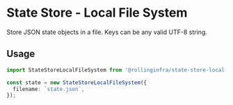 # State Store - Local File System

Store JSON state objects in a file. Keys can be any valid UTF-8 string.

## Usage

```ts
import StateStoreLocalFileSystem from '@rollinginfra/state-store-local-file-system';

const state = new StateStoreLocalFileSystem({
  filename: `state.json`,
});
```
